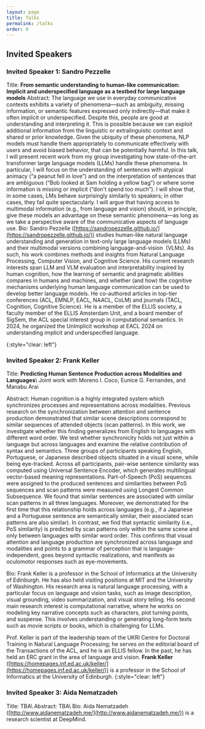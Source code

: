 ```yaml
---
layout: page
title: Talks
permalink: /talks
order: 9
---
```


## Invited Speakers

### Invited Speaker 1: Sandro Pezzelle
Title: **From semantic understanding to human-like communication: Implicit and underspecified language as a testbed for large language models**
Abstract: The language we use in everyday communicative contexts exhibits a variety of phenomena—such as ambiguity, missing information, or semantic features expressed only indirectly—that make it often implicit or underspecified. Despite this, people are good at understanding and interpreting it. This is possible because we can exploit additional information from the linguistic or extralinguistic context and shared or prior knowledge. Given the ubiquity of these phenomena, NLP models must handle them appropriately to communicate effectively with users and avoid biased behavior, that can be potentially harmful. In this talk, I will present recent work from my group investigating how state-of-the-art transformer large language models (LLMs) handle these phenomena. In particular, I will focus on the understanding of sentences with atypical animacy (“a peanut fell in love”) and on the interpretation of sentences that are ambiguous (“Bob looked at Sam holding a yellow bag”) or where some information is missing or implicit (“don't spend too much”). I will show that, in some cases, LMs behave surprisingly similarly to speakers; in other cases, they fail quite spectacularly. I will argue that having access to multimodal information (e.g., from language and vision) should, in principle, give these models an advantage on these semantic phenomena—as long as we take a perspective aware of the communicative aspects of language use.
Bio: Sandro Pezzelle ([https://sandropezzelle.github.io/](https://sandropezzelle.github.io/)) studies human-like natural language understanding and generation in text-only large language models (LLMs) and their multimodal versions combining language-and-vision  (VLMs). As such, his work combines methods and insights from Natural Language Processing, Computer Vision, and Cognitive Science. His current research interests span LLM and VLM evaluation and interpretability inspired by human cognition, how the learning of semantic and pragmatic abilities compares in humans and machines, and whether (and how) the cognitive mechanisms underlying human language communication can be used to develop better language models. He co-authored articles in top-tier conferences (ACL, EMNLP, EACL, NAACL, CoLM) and journals (TACL, Cognition, Cognitive Science). He is a member of the ELLIS society, a faculty member of the ELLIS Amsterdam Unit, and a board member of SigSem, the ACL special interest group in computational semantics. In 2024, he organized the UnImplicit workshop at EACL 2024 on understanding implicit and underspecified language.

{:style="clear: left"}



<!--![](/assets/img/PW.jpeg){: style="float: left; margin-right: 1em;"}-->
### Invited Speaker 2: Frank Keller
Title: **Predicting Human Sentence Production across Modalities and Languages**\\
Joint work with Moreno I. Coco, Eunice G. Fernandes, and Manabu Arai

Abstract: Human cognition is a highly integrated system which synchronizes
processes and representations across modalities. Previous research on
the synchronization between attention and sentence production
demonstrated that similar scene descriptions correspond to similar
sequences of attended objects (scan patterns). In this work, we
investigate whether this finding generalizes from English to languages
with different word order. We test whether synchronicity holds not
just within a language but across languages and examine the relative
contribution of syntax and semantics. Three groups of participants
speaking English, Portuguese, or Japanese described objects situated
in a visual scene, while being eye-tracked. Across all participants,
pair-wise sentence similarity was computed using Universal Sentence
Encoder, which generates multilingual vector-based meaning
representations. Part-of-Speech (PoS) sequences were assigned to the
produced sentences and similarities between PoS sequences and scan
patterns were measured using Longest Common Subsequence. We found that
similar sentences are associated with similar scan patterns in all
three languages. Moreover, we demonstrated for the first time that
this relationship holds across languages (e.g., if a Japanese and a
Portuguese sentence are semantically similar, their associated scan
patterns are also similar). In contrast, we find that syntactic
similarity (i.e., PoS similarity) is predicted by scan patterns only
within the same scene and only between languages with similar word
order. This confirms that visual attention and language production are
synchronized across language and modalities and points to a grammar of
perception that is language-independent, goes beyond syntactic
realizations, and manifests as oculomotor responses such as
eye-movements.

Bio: Frank Keller is a professor in the School of Informatics at the
University of Edinburgh. He has also held visiting positions at MIT
and the University of Washington. His research area is natural
language processing, with a particular focus on language and vision
tasks, such as image description, visual grounding, video
summarization, and visual story telling. His second main research
interest is computational narrative, where he works on modeling key
narrative concepts such as characters, plot turning points, and
suspense. This involves understanding or generating long-form texts
such as movie scripts or books, which is challenging for LLMs.

Prof. Keller is part of the leadership team of the UKRI Centre for
Doctoral Training in Natural Language Processing; he serves on the
editorial board of the Transactions of the ACL, and he is an ELLIS
fellow. In the past, he has held an ERC grant in the area of language
and vision.
<b>Frank Keller</b> ([https://homepages.inf.ed.ac.uk/keller/](https://homepages.inf.ed.ac.uk/keller/)) is a professor in the School of Informatics at the University of Edinburgh.
{:style="clear: left"}

### Invited Speaker 3: Aida Nematzadeh
Title: TBA\\
Abstract: TBA\\
Bio: Aida Nematzadeh ([http://www.aidanematzadeh.me/](http://www.aidanematzadeh.me/)) is a research scientist at DeepMind.

